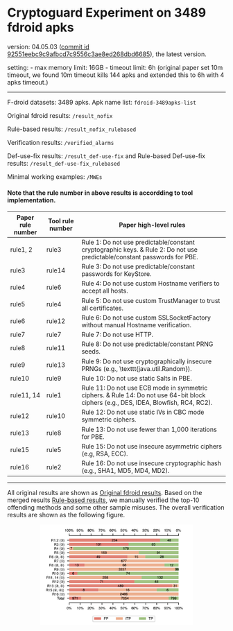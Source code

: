 # Cryptoguard Experiment on 3489 fdroid apks 
version: 04.05.03 ([commit id 92551eebc9c9afbcd7c9556c3ae8ed268dbd6685](https://github.com/CryptoGuardOSS/cryptoguard/releases/tag/Release_04.05.03_2020-11-25-02-42_)), the latest version.

setting:
    - max memory limit: 16GB 
    - timeout limit: 6h (original paper set 10m timeout, we found 10m timeout kills 144 apks and extended this to 6h with 4 apks timeout.)

---

F-droid datasets: 3489 apks. Apk name list: `fdroid-3489apks-list`

Original fdroid results: `/result_nofix`

Rule-based results: `/result_nofix_rulebased` 

Verification results: `/verified_alarms`

Def-use-fix results: `/result_def-use-fix` and Rule-based Def-use-fix results: `/result_def-use-fix_rulebased`

Minimal working examples: `/MWEs`


#### Note that the rule number in above results is accordding to tool implementation.

| Paper  rule number | Tool rule number | Paper high-level rules                                       |
| ------------------ | ---------------- | ------------------------------------------------------------ |
| rule1, 2           | rule3            | Rule 1: Do not use predictable/constant cryptographic keys.  & Rule 2: Do not use predictable/constant passwords for PBE. |
| rule3              | rule14           | Rule 3: Do not use predictable/constant passwords for  KeyStore. |
| rule4              | rule6            | Rule 4: Do not use custom Hostname verifiers to accept all  hosts. |
| rule5              | rule4            | Rule 5: Do not use custom TrustManager to trust all  certificates. |
| rule6              | rule12           | Rule 6: Do not use custom SSLSocketFactory without manual  Hostname verification. |
| rule7              | rule7            | Rule 7: Do not use HTTP.                                     |
| rule8              | rule11           | Rule 8: Do not use predictable/constant PRNG seeds.          |
| rule9              | rule13           | Rule 9: Do not use cryptographically insecure PRNGs (e.g.,  \texttt{java.util.Random}). |
| rule10             | rule9            | Rule 10: Do not use static Salts in PBE.                     |
| rule11, 14         | rule1            | Rule 11: Do not use ECB mode in symmetric ciphers. & Rule  14: Do not use 64-bit block ciphers (e.g., DES, IDEA, Blowfish, RC4, RC2). |
| rule12             | rule10           | Rule 12: Do not use static IVs in CBC mode symmetric ciphers. |
| rule13             | rule8            | Rule 13: Do not use fewer than 1,000 iterations for PBE.     |
| rule15             | rule5            | Rule 15: Do not use insecure asymmetric ciphers (e.g, RSA,  ECC). |
| rule16             | rule2            | Rule 16: Do not use insecure cryptographic hash (e.g., SHA1,  MD5, MD4, MD2). |


---


All original results are shown as [Original fdroid results](/result_nofix). Based on the merged results [Rule-based results](/result_nofix_rulebased), we manually verified the top-10 offending methods and some other sample misuses. The overall verification results are shown as the following figure.

<p align="center">
<img src="assets/cgd_result.png" alt="" width="70%"/>
</p>